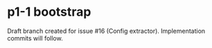 # p1-1 bootstrap

Draft branch created for issue #16 (Config extractor). Implementation commits will follow.
